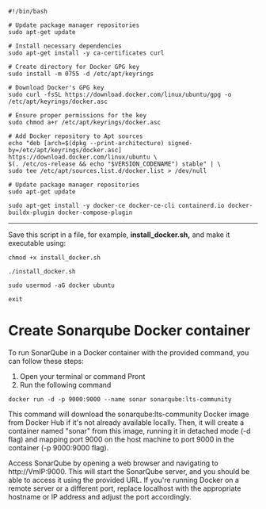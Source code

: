 ```
#!/bin/bash

# Update package manager repositories
sudo apt-get update

# Install necessary dependencies
sudo apt-get install -y ca-certificates curl

# Create directory for Docker GPG key
sudo install -m 0755 -d /etc/apt/keyrings

# Download Docker's GPG key
sudo curl -fsSL https://download.docker.com/linux/ubuntu/gpg -o /etc/apt/keyrings/docker.asc

# Ensure proper permissions for the key
sudo chmod a+r /etc/apt/keyrings/docker.asc

# Add Docker repository to Apt sources
echo "deb [arch=$(dpkg --print-architecture) signed-by=/etc/apt/keyrings/docker.asc] https://download.docker.com/linux/ubuntu \
$(. /etc/os-release && echo "$VERSION_CODENAME") stable" | \
sudo tee /etc/apt/sources.list.d/docker.list > /dev/null

# Update package manager repositories
sudo apt-get update 

sudo apt-get install -y docker-ce docker-ce-cli containerd.io docker-buildx-plugin docker-compose-plugin 
```
---
Save this script in a file, for example, **install_docker.sh,** and make it executable using:


```
chmod +x install_docker.sh
```

```
./install_docker.sh
```

```
sudo usermod -aG docker ubuntu
```
```
exit
```

# Create Sonarqube Docker container

To run SonarQube in a Docker container with the provided command, you can follow these steps:

1. Open your terminal or command Pront
2. Run the following command

```
docker run -d -p 9000:9000 --name sonar sonarqube:lts-community
```
This command will download the sonarqube:lts-community Docker image from Docker Hub if it's not already available locally. Then, it will create a container named "sonar" from this image, running it in detached mode (-d flag) and mapping port 9000 on the host machine to port 9000 in the container (-p 9000:9000 flag).

Access SonarQube by opening a web browser and navigating to http://VmIP:9000.
This will start the SonarQube server, and you should be able to access it using the provided URL. If you're running Docker on a remote server or a different port, replace localhost with the appropriate hostname or IP address and adjust the port accordingly.





